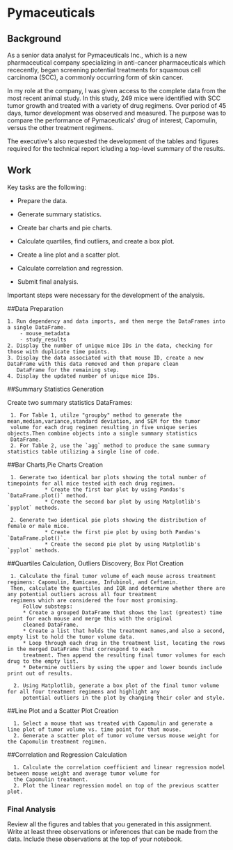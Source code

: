 # Pymaceuticals
## Background

As a senior data analyst for Pymaceuticals Inc., which is a new pharmaceutical company specializing in anti-cancer pharmaceuticals which rececently, began screening potential treatments for squamous cell carcinoma (SCC), a commonly occurring form of skin cancer. 

In my role at the company, I was given access to the complete data from the most recent animal study. In this study, 249 mice were identified with SCC tumor growth and treated with a variety of drug regimens. Over period of 45 days, tumor development was observed and measured. The purpose was to compare the performance of Pymaceuticals' drug of interest, Capomulin, versus the other treatment regimens. 

The executive's also requested the development of the tables and figures required for the technical report icluding a top-level summary of the results.

## Work

Key tasks are the following:

* Prepare the data.

* Generate summary statistics.

* Create bar charts and pie charts.

* Calculate quartiles, find outliers, and create a box plot.

* Create a line plot and a scatter plot.

* Calculate correlation and regression. 

* Submit final analysis. 

Important steps were necessary for the development of the analysis.

##Data Preparation

    1. Run dependency and data imports, and then merge the DataFrames into a single DataFrame.
        - mouse_metadata
        - study_results
    2. Display the number of unique mice IDs in the data, checking for those with duplicate time points.
    3. Display the data associated with that mouse ID, create a new DataFrame with this data removed and then prepare clean     
       DataFrame for the remaining step.
    4. Display the updated number of unique mice IDs.

##Summary Statistics Generation

Create two summary statistics DataFrames:

     1. For Table 1, utilze "groupby" method to generate the mean,median,variance,standard deviation, and SEM for the tumor 
     volume for each drug regimen resulting in five unique series objects.Then combine objects into a single summary statistics 
     DataFrame.
     2. For Table 2, use the `agg` method to produce the same summary statistics table utilizing a single line of code.

##Bar Charts,Pie Charts Creation

     1. Generate two identical bar plots showing the total number of timepoints for all mice tested with each drug regimen. 
                * Create the first bar plot by using Pandas's `DataFrame.plot()` method.
                * Create the second bar plot by using Matplotlib's `pyplot` methods.

     2. Generate two identical pie plots showing the distribution of female or male mice.
                * Create the first pie plot by using both Pandas's `DataFrame.plot()`.
                * Create the second pie plot by using Matplotlib's `pyplot` methods.

##Quartiles Calculation, Outliers Discovery, Box Plot Creation 

     1. Calculate the final tumor volume of each mouse across treatment regimens: Capomulin, Ramicane, Infubinol, and Ceftamin. 
     Then, calculate the quartiles and IQR and determine whether there are any potential outliers across all four treatment 
     regimens which are considered the four most promising.
         Follow substeps:
         * Create a grouped DataFrame that shows the last (greatest) time point for each mouse and merge this with the original 
         cleaned DataFrame.
         * Create a list that holds the treatment names,and also a second, empty list to hold the tumor volume data.
         * Loop through each drug in the treatment list, locating the rows in the merged DataFrame that correspond to each 
         treatment. Then append the resulting final tumor volumes for each drug to the empty list. 
         * Determine outliers by using the upper and lower bounds include print out of results.
    
      2. Using Matplotlib, generate a box plot of the final tumor volume for all four treatment regimens and highlight any 
         potential outliers in the plot by changing their color and style.

##Line Plot and a Scatter Plot Creation 
      
      1. Select a mouse that was treated with Capomulin and generate a line plot of tumor volume vs. time point for that mouse.
      2. Generate a scatter plot of tumor volume versus mouse weight for the Capomulin treatment regimen.

##Correlation and Regression Calculation 

      1. Calculate the correlation coefficient and linear regression model between mouse weight and average tumor volume for 
      the Capomulin treatment. 
      2. Plot the linear regression model on top of the previous scatter plot.

### Final Analysis

Review all the figures and tables that you generated in this assignment. Write at least three observations or inferences that can be made from the data. Include these observations at the top of your notebook.
